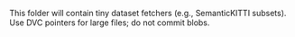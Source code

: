 This folder will contain tiny dataset fetchers (e.g., SemanticKITTI subsets).
Use DVC pointers for large files; do not commit blobs.

